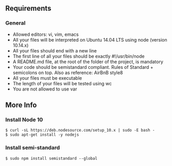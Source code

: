 ## Requirements

### General

* Allowed editors: vi, vim, emacs
* All your files will be interpreted on Ubuntu 14.04 LTS using node (version 10.14.x)
* All your files should end with a new line
* The first line of all your files should be exactly #!/usr/bin/node
* A README.md file, at the root of the folder of the project, is mandatory
* Your code should be semistandard compliant. Rules of Standard + semicolons on top. Also as reference: AirBnB style8
* All your files must be executable
* The length of your files will be tested using wc
* You are not allowed to use var

## More Info

### Install Node 10
````
$ curl -sL https://deb.nodesource.com/setup_10.x | sudo -E bash -
$ sudo apt-get install -y nodejs
````

### Install semi-standard
````
$ sudo npm install semistandard --global
````
